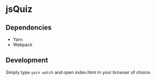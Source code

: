 # jsQuiz

## Dependencies

- Yarn
- Webpack

## Development

Simply type `yarn watch` and open index.html in your browser of choice.